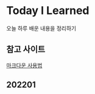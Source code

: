 # Today I Learned
오늘 하루 배운 내용을 정리하기  

## 참고 사이트
[마크다운 사용법](https://gist.github.com/ihoneymon/652be052a0727ad59601)

## 202201
